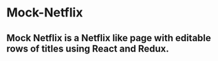 # Mock-Netflix
## Mock Netflix is a Netflix like page with editable rows of titles using React and Redux.
